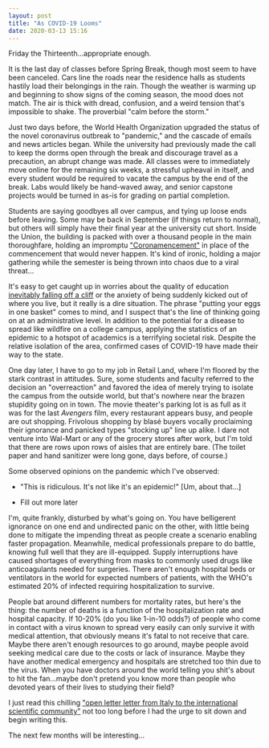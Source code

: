 ```yaml
---
layout: post
title: "As COVID-19 Looms"
date: 2020-03-13 15:16
---
```


Friday the Thirteenth...appropriate enough.

It is the last day of classes before Spring Break, though most seem to have been canceled. Cars line the roads near the residence halls as students hastily load their belongings in the rain. Though the weather is warming up and beginning to show signs of the coming season, the mood does not match. The air is thick with dread, confusion, and a weird tension that's impossible to shake. The proverbial "calm before the storm."

Just two days before, the World Health Organization upgraded the status of the novel coronavirus outbreak to "pandemic," and the cascade of emails and news articles began. While the university had previously made the call to keep the dorms open through the break and discourage travel as a precaution, an abrupt change was made. All classes were to immediately move online for the remaining six weeks, a stressful upheaval in itself, and every student would be required to vacate the campus by the end of the break. Labs would likely be hand-waved away, and senior capstone projects would be turned in as-is for grading on partial completion.<!--more-->

Students are saying goodbyes all over campus, and tying up loose ends before leaving. Some may be back in September (if things return to normal), but others will simply have their final year at the university cut short. Inside the Union, the building is packed with over a thousand people in the main thoroughfare, holding an impromptu ["Coronamencement"](https://bangordailynews.com/2020/03/13/news/bangor/with-coronavirus-closing-campus-early-umaine-seniors-threw-their-own-commencement/) in place of the commencement that would never happen. It's kind of ironic, holding a major gathering while the semester is being thrown into chaos due to a viral threat...

It's easy to get caught up in worries about the quality of education [inevitably falling off a cliff](https://bangordailynews.com/2020/03/14/news/bangor/after-closing-dorms-to-prevent-virus-spread-umaine-has-a-lot-of-work-to-do-to-shift-all-classes-online/) or the anxiety of being suddenly kicked out of where you live, but it really is a dire situation. The phrase "putting your eggs in one basket" comes to mind, and I suspect that's the line of thinking going on at an administrative level. In addition to the potential for a disease to spread like wildfire on a college campus, applying the statistics of an epidemic to a hotspot of academics is a terrifying societal risk. Despite the relative isolation of the area, confirmed cases of COVID-19 have made their way to the state.

One day later, I have to go to my job in Retail Land, where I'm floored by the stark contrast in attitudes. Sure, some students and faculty referred to the decision an "overreaction" and favored the idea of merely trying to isolate the campus from the outside world, but that's nowhere near the brazen stupidity going on in town. The movie theater's parking lot is as full as it was for the last *Avengers* film, every restaurant appears busy, and people are out shopping. Frivolous shopping by blasé buyers vocally proclaiming their ignorance and panicked types "stocking up" line up alike. I dare not venture into Wal-Mart or any of the grocery stores after work, but I'm told that there are rows upon rows of aisles that are entirely bare. (The toilet paper and hand sanitizer were long gone, days before, of course.)

Some observed opinions on the pandemic which I've observed:

* "This is ridiculous. It's not like it's an epidemic!" [Um, about that...]

* Fill out more later

I'm, quite frankly, disturbed by what's going on. You have belligerent ignorance on one end and undirected panic on the other, with little being done to mitigate the impending threat as people create a scenario enabling faster propagation. Meanwhile, medical professionals prepare to do battle, knowing full well that they are ill-equipped. Supply interruptions have caused shortages of everything from masks to commonly used drugs like anticoagulants needed for surgeries. There aren't enough hospital beds or ventilators in the world for expected numbers of patients, with the WHO's estimated 20% of infected requiring hospitalization to survive.

People bat around different numbers for mortality rates, but here's the thing: the number of deaths is a function of the hospitalization rate and hospital capacity. If 10-20% (do you like 1-in-10 odds?) of people who come in contact with a virus known to spread very easily can only survive it with medical attention, that obviously means it's fatal to not receive that care. Maybe there aren't enough resources to go around, maybe people avoid seeking medical care due to the costs or lack of insurance. Maybe they have another medical emergency and hospitals are stretched too thin due to the virus. When you have doctors around the world telling you shit's about to hit the fan...maybe don't pretend you know more than people who devoted years of their lives to studying their field?

I just read this chilling ["open letter letter from Italy to the international scientific community"](https://left.it/2020/03/13/covid_19-open-letter-from-italy-to-the-international-scientific-community/) not too long before I had the urge to sit down and begin writing this.

The next few months will be interesting...
